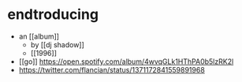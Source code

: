 # endtroducing

- an [[album]]
  - by [[dj shadow]]
  - [[1996]]
- [[go]] https://open.spotify.com/album/4wvqGLk1HThPA0b5lzRK2l
- https://twitter.com/flancian/status/1371172841559891968


